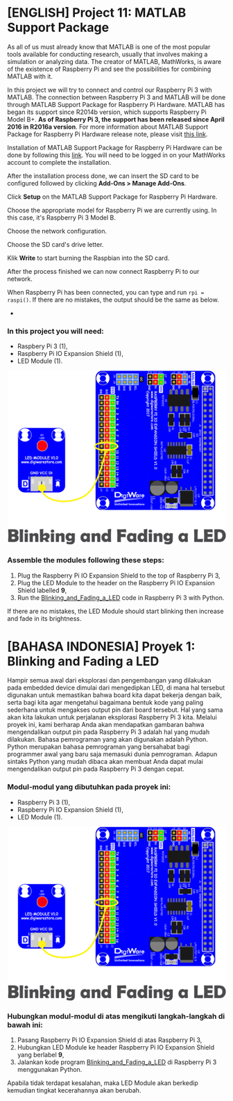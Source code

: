 # [ENGLISH] Project 11: MATLAB Support Package
As all of us must already know that MATLAB is one of the most popular tools available for conducting research, usually that involves making a simulation or analyzing data. The creator of MATLAB, MathWorks, is aware of the existence of Raspberry Pi and see the possibilities for combining MATLAB with it.

In this project we will try to connect and control our Raspberry Pi 3 with MATLAB. The connection between Raspberry Pi 3 and MATLAB will be done through MATLAB Support Package for Raspberry Pi Hardware. MATLAB has began its support since R2014b version, which supports Raspberry Pi Model B+. **As of Raspberry Pi 3, the support has been released since April 2016 in R2016a version**. For more information about MATLAB Support Package for Raspberry Pi Hardware release note, please visit [this link](https://www.mathworks.com/help/supportpkg/raspberrypiio/release-notes.html).

Installation of MATLAB Support Package for Raspberry Pi Hardware can be done by following this [link](https://www.mathworks.com/help/supportpkg/raspberrypiio/ug/install-support-for-raspberry-pi-hardware.html). You will need to be logged in on your MathWorks account to complete the installation.

After the installation process done, we can insert the SD card to be configured followed by clicking **Add-Ons > Manage Add-Ons**.



Click **Setup** on the MATLAB Support Package for Raspberry Pi Hardware.



Choose the appropriate model for Raspberry Pi we are currently using. In this case, it's Raspberry Pi 3 Model B.



Choose the network configuration.



Choose the SD card's drive letter. 



Klik **Write** to start burning the Raspbian into the SD card.

After the process finished we can now connect Raspberry Pi to our network.

When Raspberry Pi has been connected, you can type and run ```rpi = raspi()```. If there are no mistakes, the output should be the same as below.

* 

### In this project you will need:
* Raspbery Pi 3 (1),
* Raspberry Pi IO Expansion Shield (1),
* LED Module (1).

<img src="/images/blinking and fading LED.png" height="400">

### Assemble the modules following these steps:
1. Plug the Raspberry Pi IO Expansion Shield to the top of  Raspberry Pi 3,
2. Plug the LED Module to the header on the Raspberry Pi IO Expansion Shield labelled **9**,
3. Run the [Blinking_and_Fading_a_LED](/01_Blinking_and_Fading_a_LED/Blinking_and_Fading_a_LED.py) code in Raspberry Pi 3 with Python. 

If there are no mistakes, the LED Module should start blinking then increase and fade in its brightness.

# [BAHASA INDONESIA] Proyek 1: Blinking and Fading a LED
Hampir semua awal dari eksplorasi dan pengembangan yang dilakukan pada embedded device dimulai dari mengedipkan LED, di mana hal tersebut digunakan untuk memastikan bahwa board kita dapat bekerja dengan baik, serta bagi kita agar mengetahui bagaimana bentuk kode yang paling sederhana untuk mengakses output pin dari board tersebut. Hal yang sama akan kita lakukan untuk perjalanan eksplorasi Raspberry Pi 3 kita. Melalui proyek ini, kami berharap Anda akan mendapatkan gambaran bahwa mengendalikan output pin pada Raspberry Pi 3 adalah hal yang mudah dilakukan. Bahasa pemrograman yang akan digunakan adalah Python. Python merupakan bahasa pemrograman yang bersahabat bagi programmer awal yang baru saja memasuki dunia pemrograman. Adapun sintaks Python yang mudah dibaca akan membuat Anda dapat mulai mengendalikan output pin pada Raspberry Pi 3 dengan cepat.

### Modul-modul yang dibutuhkan pada proyek ini:
* Raspberry Pi 3 (1),
* Raspberry Pi IO Expansion Shield (1),
* LED Module (1).

<img src="/images/blinking and fading LED.png" height="400">

### Hubungkan modul-modul di atas mengikuti langkah-langkah di bawah ini:
1. Pasang Raspberry Pi IO Expansion Shield di atas Raspberry Pi 3,
2. Hubungkan LED Module ke header Raspberry Pi IO Expansion Shield yang berlabel **9**,
3. Jalankan kode program [Blinking_and_Fading_a_LED](/01_Blinking_and_Fading_a_LED/Blinking_and_Fading_a_LED.py) di Raspberry Pi 3 menggunakan Python. 

Apabila tidak terdapat kesalahan, maka LED Module akan berkedip kemudian tingkat kecerahannya akan berubah.
